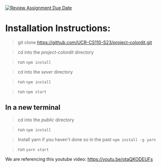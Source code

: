 [![Review Assignment Due Date](https://classroom.github.com/assets/deadline-readme-button-24ddc0f5d75046c5622901739e7c5dd533143b0c8e959d652212380cedb1ea36.svg)](https://classroom.github.com/a/w5ovOekq)

# Installation Instructions:
> git clone https://github.com/UCR-CS110-S23/project-colordit.git

> cd into the *project-colordit* directory

> run `npm install`

> cd into the *sever* directory

> run `npm install`

> run `npm start`

## In a new terminal
> cd into the *public* directory

> run `npm install`

> Install yarn if you haven't done so in the past `npm install -g yarn`

> run `yarn start`

We are referencing this youtube video: https://youtu.be/otaQKODEUFs
